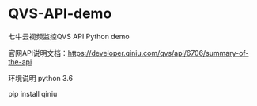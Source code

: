 # QVS-API-demo
七牛云视频监控QVS API Python demo

官网API说明文档：https://developer.qiniu.com/qvs/api/6706/summary-of-the-api

环境说明
python 3.6

pip install qiniu
